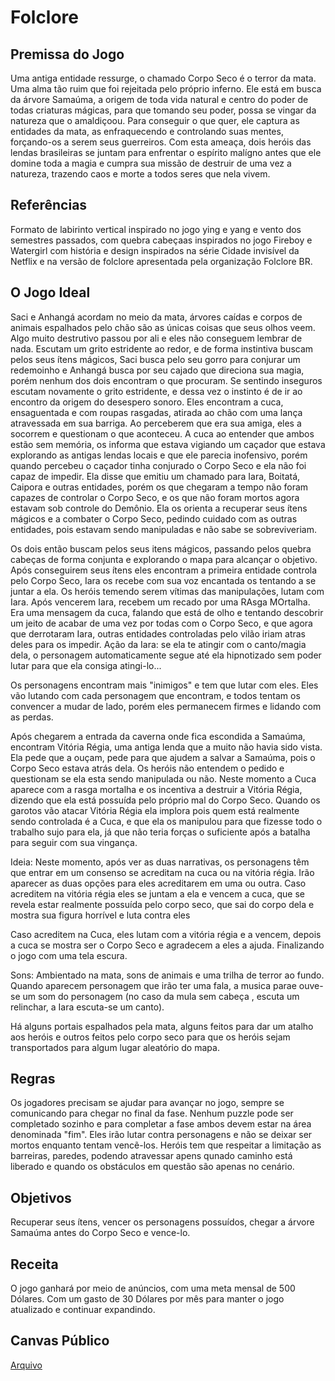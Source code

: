 # Folclore

## Premissa do Jogo
Uma antiga entidade ressurge, o chamado Corpo Seco é o terror da mata. Uma alma tão ruim que foi rejeitada pelo próprio inferno.
Ele está em busca da árvore Samaúma, a origem de toda vida natural e centro do poder de todas criaturas mágicas, para que tomando seu poder, possa se vingar da natureza que o amaldiçoou.
Para conseguir o que quer, ele captura as entidades da mata, as enfraquecendo e controlando suas mentes, forçando-os a serem seus guerreiros.
Com esta ameaça, dois heróis das lendas brasileiras se juntam para enfrentar o espírito malígno antes que ele domine toda a magia e cumpra sua missão de destruir de uma vez a natureza, trazendo caos e morte a todos seres que nela vivem.

## Referências 
Formato de labirinto vertical inspirado no jogo ying e yang e vento dos semestres passados, com quebra cabeçaas inspirados no jogo Fireboy e Watergirl com história e design inspirados na série Cidade invisível da Netflix e na versão de folclore apresentada pela organização Folclore BR.

## O Jogo Ideal
Saci e Anhangá acordam no meio da mata, árvores caídas e corpos de animais espalhados pelo chão são as únicas coisas que seus olhos veem. Algo muito destrutivo passou por ali e eles não conseguem lembrar de nada. Escutam um grito estridente ao redor, e de forma instintiva buscam pelos seus ítens mágicos, Saci busca pelo seu gorro para conjurar um redemoinho e Anhangá busca por seu cajado que direciona sua magia, porém nenhum dos dois encontram o que procuram. Se sentindo inseguros escutam novamente o grito estridente, e dessa vez o instinto é de ir ao encontro da origem do desespero sonoro. Eles encontram a cuca, ensaguentada e com roupas rasgadas, atirada ao chão com uma lança atravessada em sua barriga. Ao perceberem que era sua amiga, eles a socorrem e questionam o que aconteceu. A cuca ao entender que ambos estão sem memória, os informa que estava vigiando um caçador que estava explorando as antigas lendas locais e que ele parecia inofensivo, porém quando percebeu o caçador tinha conjurado o Corpo Seco e ela não foi capaz de impedir. Ela disse que emitiu um chamado para Iara, Boitatá, Caipora e outras entidades, porém os que chegaram a tempo não foram capazes de controlar o Corpo Seco, e os que não foram mortos agora estavam sob controle do Demônio. Ela os orienta a recuperar seus ítens mágicos e a combater o Corpo Seco, pedindo cuidado com as outras entidades, pois estavam sendo manipuladas e não sabe se sobreviveriam.

Os dois então buscam pelos seus itens mágicos, passando pelos quebra cabeças de forma conjunta e explorando o mapa para alcançar o objetivo.
Após conseguirem seus ítens eles encontram a primeira entidade controla pelo Corpo Seco, Iara os recebe com sua voz encantada os tentando a se juntar a ela. Os heróis temendo serem vítimas das manipulações, lutam com Iara. Após vencerem Iara, recebem um recado por uma RAsga MOrtalha. Era uma mensagem da cuca, falando que está de olho e tentando descobrir um jeito de acabar de uma vez por todas com o Corpo Seco, e que agora que derrotaram Iara, outras entidades controladas pelo vilão iriam atras deles para os impedir.
Ação da Iara: se ela te atingir com o canto/magia dela, o personagem automaticamente segue até ela hipnotizado sem poder lutar para que ela consiga atingi-lo...

Os personagens encontram mais "inimigos" e tem que lutar com eles.
Eles vão lutando com cada personagem que encontram, e todos tentam os convencer a mudar de lado, porém eles permanecem firmes e lidando com as perdas.

Após chegarem a entrada da caverna onde fica escondida a Samaúma, encontram Vitória Régia, uma antiga lenda que a muito não havia sido vista.
Ela pede que a ouçam, pede para que ajudem a salvar a Samaúma, pois o Corpo Seco estava atrás dela. 
Os heróis não entendem o pedido e questionam se ela esta sendo manipulada ou não.
Neste momento a Cuca aparece com a rasga mortalha e os incentiva a destruir a Vitória Régia, dizendo que ela está possuída pelo próprio mal do Corpo Seco. 
Quando os garotos vão atacar Vitória Régia ela implora pois quem está realmente sendo controlada é a Cuca, e que ela os manipulou para que fizesse todo o trabalho sujo para ela, já que não teria forças o suficiente após a batalha para seguir com sua vingança.

Ideia: Neste momento, após ver as duas narrativas, os personagens têm que entrar em um consenso se acreditam na cuca  ou na vitória régia. Irão aparecer as duas opções para eles acreditarem em uma ou outra. Caso acreditem na vitória régia eles se juntam a ela e vencem a cuca, que se revela estar realmente possuída pelo corpo seco, que sai do corpo dela e mostra sua figura horrível e luta contra eles

Caso acreditem na Cuca, eles lutam com a vitória régia e a vencem, depois a cuca se mostra ser o Corpo Seco e agradecem a eles a ajuda. Finalizando o jogo com uma tela escura.

Sons: Ambientado na mata, sons de animais e uma trilha de terror ao fundo. Quando aparecem personagem que irão ter uma fala, a musica parae ouve-se um som do personagem (no caso da mula sem cabeça , escuta um relinchar, a Iara escuta-se um canto).

Há alguns portais espalhados pela mata, alguns feitos para dar um atalho aos heróis e outros feitos pelo corpo seco para que os heróis sejam transportados para algum lugar aleatório do mapa.



## Regras
 Os jogadores precisam se ajudar para avançar no jogo, sempre se comunicando para chegar no final da fase. Nenhum puzzle pode ser completado sozinho e para completar a fase ambos devem estar na área denominada "fim". Eles irão lutar contra personagens e não se deixar ser mortos enquanto tentam vencẽ-los.
Heróis tem que respeitar a limitação as barreiras, paredes, podendo atravessar apens qunado caminho está liberado e quando os obstáculos em questão são apenas no cenário. 

## Objetivos
Recuperar seus ítens, vencer os personagens possuídos, chegar a árvore Samaúma antes do Corpo Seco e vence-lo.

## Receita
 O jogo ganhará por meio de anúncios, com uma meta mensal de 500 Dólares. Com um gasto de 30 Dólares por mês para manter o jogo atualizado e continuar expandindo.
 
## Canvas Público  
[Arquivo](canvas-1117111-20230326202026.pdf)
